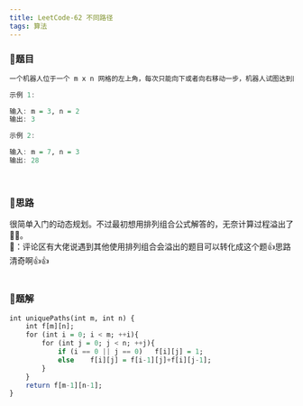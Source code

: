 ```yaml
---
title: LeetCode-62 不同路径
tags: 算法
---
```


### **📝题目**
```haskell
一个机器人位于一个 m x n 网格的左上角，每次只能向下或者向右移动一步，机器人试图达到网格的右下角，总共有多少条不同的路径？（1 <= m, n <= 100；题目数据保证答案小于等于 2 * 10^9）

示例 1:

输入: m = 3, n = 2
输出: 3

示例 2:

输入: m = 7, n = 3
输出: 28
```
<br/>

### **📝思路**
很简单入门的动态规划。不过最初想用排列组合公式解答的，无奈计算过程溢出了🤷‍♀️。<br/>
🐣：评论区有大佬说遇到其他使用排列组合会溢出的题目可以转化成这个题👍思路清奇啊👍👍
<br/><br/>

### **📝题解**
```haskell
int uniquePaths(int m, int n) {
    int f[m][n];
    for (int i = 0; i < m; ++i){
        for (int j = 0; j < n; ++j){
            if (i == 0 || j == 0)   f[i][j] = 1;
            else    f[i][j] = f[i-1][j]+f[i][j-1];
        }
    }
    return f[m-1][n-1];
}
```